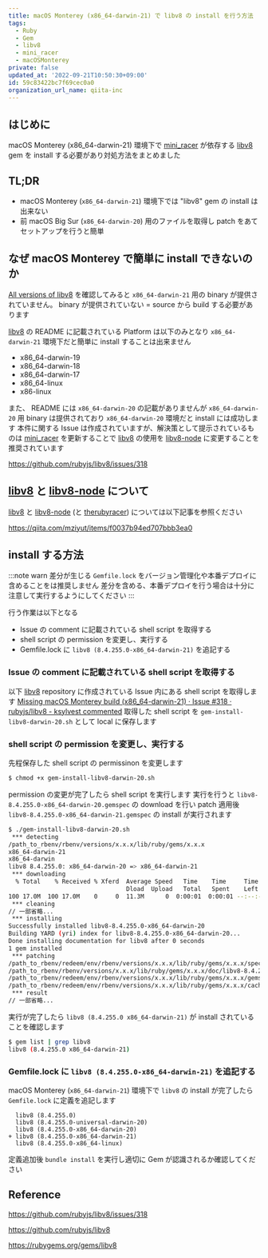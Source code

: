 ```yaml
---
title: macOS Monterey (x86_64-darwin-21) で libv8 の install を行う方法
tags:
  - Ruby
  - Gem
  - libv8
  - mini_racer
  - macOSMonterey
private: false
updated_at: '2022-09-21T10:50:30+09:00'
id: 59c83422bc7f69cec0a0
organization_url_name: qiita-inc
---
```

## はじめに

macOS Monterey (x86_64-darwin-21) 環境下で [mini_racer] が依存する [libv8] gem を install する必要があり対処方法をまとめました

## TL;DR

- macOS Monterey (`x86_64-darwin-21`) 環境下では "libv8" gem の install は出来ない
- 前 macOS Big Sur (`x86_64-darwin-20`) 用のファイルを取得し patch をあてセットアップを行うと簡単

## なぜ macOS Monterey で簡単に install できないのか

[All versions of libv8] を確認してみると `x86_64-darwin-21` 用の binary が提供されていません。
binary が提供されていない = source から build する必要があります

[libv8] の README に記載されている Platform は以下のみとなり `x86_64-darwin-21` 環境下だと簡単に install することは出来ません

- x86_64-darwin-19
- x86_64-darwin-18
- x86_64-darwin-17
- x86_64-linux
- x86-linux

また、 README には `x86_64-darwin-20` の記載がありませんが `x86_64-darwin-20` 用 binary は提供されており `x86_64-darwin-20` 環境だと install には成功します
本件に関する Issue は作成されていますが、解決策として提示されているものは [mini_racer] を更新することで [libv8] の使用を [libv8-node] に変更することを推奨されています

https://github.com/rubyjs/libv8/issues/318


## [libv8] と [libv8-node] について

[libv8] と [libv8-node] (と [therubyracer]) については以下記事を参照ください

https://qiita.com/mziyut/items/f0037b94ed707bbb3ea0


## install する方法

:::note warn
差分が生じる `Gemfile.lock` をバージョン管理化や本番デプロイに含めることをは推奨しません
差分を含める、本番デプロイを行う場合は十分に注意して実行するようにしてください
:::


行う作業は以下となる

- Issue の comment に記載されている shell script を取得する
- shell script の permission を変更し、実行する
- Gemfile.lock に `libv8 (8.4.255.0-x86_64-darwin-21)` を追記する

### Issue の comment に記載されている shell script を取得する

以下 [libv8] repository に作成されている Issue 内にある shell script を取得します
[Missing macOS Monterey build (x86_64-darwin-21) · Issue #318 · rubyjs/libv8 - ksylvest commented](https://github.com/rubyjs/libv8/issues/318#issuecomment-956466977)
取得した shell script を `gem-install-libv8-darwin-20.sh` として local に保存します

### shell script の permission を変更し、実行する

先程保存した shell script の permissinon を変更します

```sh
$ chmod +x gem-install-libv8-darwin-20.sh
```

permission の変更が完了したら shell script を実行します
実行を行うと `libv8-8.4.255.0-x86_64-darwin-20.gemspec` の download を行い patch 適用後 `libv8-8.4.255.0-x86_64-darwin-21.gemspec` の install が実行されます

```sh
$ ./gem-install-libv8-darwin-20.sh
 *** detecting
/path_to_rbenv/rbenv/versions/x.x.x/lib/ruby/gems/x.x.x
x86_64-darwin-21
x86_64-darwin
libv8 8.4.255.0: x86_64-darwin-20 => x86_64-darwin-21
 *** downloading
  % Total    % Received % Xferd  Average Speed   Time    Time     Time  Current
                                 Dload  Upload   Total   Spent    Left  Speed
100 17.0M  100 17.0M    0     0  11.3M      0  0:00:01  0:00:01 --:--:-- 11.3M
 *** cleaning
// 一部省略...
 *** installing
Successfully installed libv8-8.4.255.0-x86_64-darwin-20
Building YARD (yri) index for libv8-8.4.255.0-x86_64-darwin-20...
Done installing documentation for libv8 after 0 seconds
1 gem installed
 *** patching
/path_to_rbenv/redeem/env/rbenv/versions/x.x.x/lib/ruby/gems/x.x.x/specifications/libv8-8.4.255.0-x86_64-darwin-20.gemspec -> /path_to_rbenv/rbenv/versions/x.x.x/lib/ruby/gems/x.x.x/specifications/libv8-8.4.255.0-x86_64-darwin-21.gemspec
/path_to_rbenv/rbenv/versions/x.x.x/lib/ruby/gems/x.x.x/doc/libv8-8.4.255.0-x86_64-darwin-20 -> /path_to_rbenv/redeem/env/rbenv/versions/x.x.x/lib/ruby/gems/x.x.x/doc/libv8-8.4.255.0-x86_64-darwin-21
/path_to_rbenv/redeem/env/rbenv/versions/x.x.x/lib/ruby/gems/x.x.x/gems/libv8-8.4.255.0-x86_64-darwin-20 -> /path_to_rbenv/redeem/env/rbenv/versions/x.x.x/lib/ruby/gems/x.x.x/gems/libv8-8.4.255.0-x86_64-darwin-21
/path_to_rbenv/redeem/env/rbenv/versions/x.x.x/lib/ruby/gems/x.x.x/cache/libv8-8.4.255.0-x86_64-darwin-20.gem -> /path_to_rbenv/redeem/env/rbenv/versions/x.x.x/lib/ruby/gems/x.x.x/cache/libv8-8.4.255.0-x86_64-darwin-21.gem
 *** result
// 一部省略...
```

実行が完了したら `libv8 (8.4.255.0 x86_64-darwin-21)` が install されていることを確認します

```sh
$ gem list | grep libv8
libv8 (8.4.255.0 x86_64-darwin-21)
```

### Gemfile.lock に `libv8 (8.4.255.0-x86_64-darwin-21)` を追記する

macOS Monterey (`x86_64-darwin-21`) 環境下で `libv8` の install が完了したら `Gemfile.lock` に定義を追記します

```diff_ruby
  libv8 (8.4.255.0)
  libv8 (8.4.255.0-universal-darwin-20)
  libv8 (8.4.255.0-x86_64-darwin-20)
+ libv8 (8.4.255.0-x86_64-darwin-21)
  libv8 (8.4.255.0-x86_64-linux)
```

定義追加後 `bundle install` を実行し適切に Gem が認識されるか確認してください


## Reference

https://github.com/rubyjs/libv8/issues/318

https://github.com/rubyjs/libv8

https://rubygems.org/gems/libv8

[All versions of libv8]: https://rubygems.org/gems/libv8/versions
[mini_racer]: https://rubygems.org/gems/mini_racer
[libv8]: https://rubygems.org/gems/libv8
[libv8-node]: https://rubygems.org/gems/libv8-node
[therubyracer]: https://rubygems.org/gems/therubyracer
